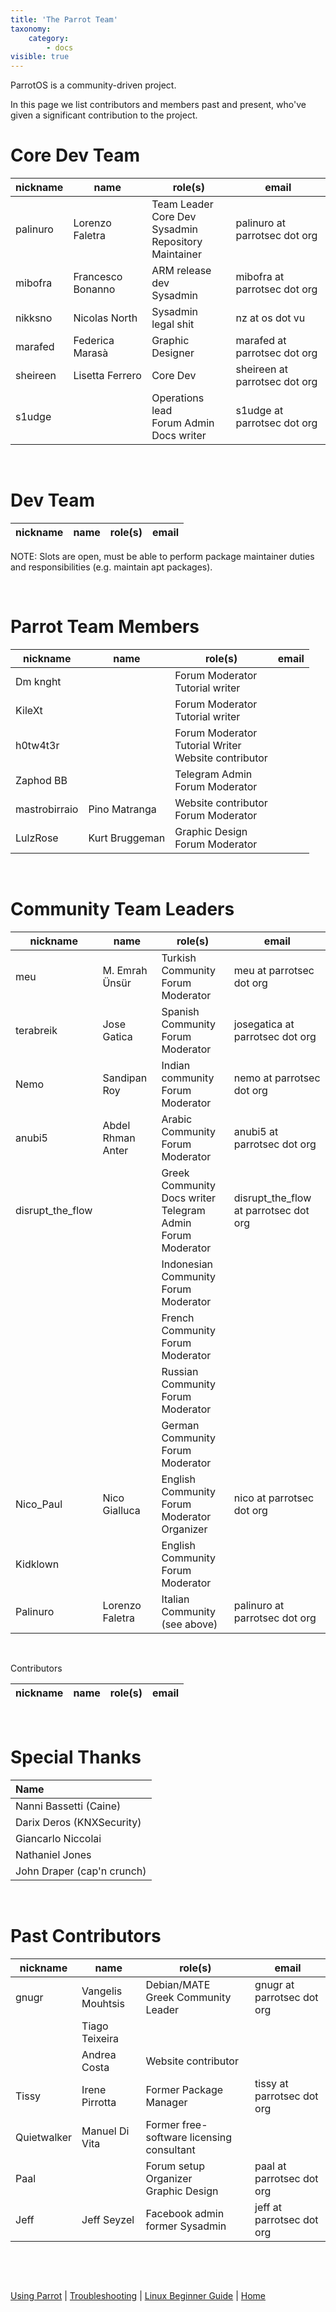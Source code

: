 ```yaml
---
title: 'The Parrot Team'
taxonomy:
    category:
        - docs
visible: true
---
```


ParrotOS is a community-driven project.

In this page we list contributors and members past and present, who've given a significant contribution to the project.


# Core Dev Team

| nickname         |         name          |                             role(s)                             |           email              |
| ---------------- | --------------------- | --------------------------------------------------------------- | ---------------------------- |
| palinuro         | Lorenzo Faletra       | Team Leader<br>Core Dev<br>Sysadmin<br>Repository Maintainer    | palinuro at parrotsec dot org|
| mibofra          | Francesco Bonanno     | ARM release dev<br>Sysadmin                                     | mibofra at parrotsec dot org |
| nikksno          | Nicolas North         | Sysadmin<br>legal shit                                          |      nz at os dot vu         |
| marafed          | Federica Marasà       | Graphic Designer                                                | marafed at parrotsec dot org |
| sheireen         | Lisetta Ferrero       | Core Dev                                                        | sheireen at parrotsec dot org | 
| s1udge           |                       | Operations lead <br> Forum Admin <br> Docs writer               | s1udge at parrotsec dot org  |

&nbsp;

# Dev Team

| nickname     |         name          |                             role(s)                             |           email              |
| ------------ | --------------------- | --------------------------------------------------------------- | ---------------------------- |

NOTE: Slots are open, must be able to perform package maintainer duties and responsibilities (e.g. maintain apt packages).


&nbsp;

# Parrot Team Members

|  nickname        |         name          |                             role(s)                             |           email              |
| ---------------- | --------------------- | --------------------------------------------------------------- | ---------------------------- |           
| Dm knght         |                       | Forum Moderator <br> Tutorial writer                            |                              |
| KileXt           |                       | Forum Moderator <br> Tutorial writer                            |                              |
| h0tw4t3r         |                       | Forum Moderator <br> Tutorial Writer <br> Website contributor   |                              | 
| Zaphod BB        |                       | Telegram Admin <br> Forum Moderator                             |                              |
| mastrobirraio    | Pino Matranga         | Website contributor <br> Forum Moderator                        | |
|   LulzRose       | Kurt Bruggeman        | Graphic Design <br> Forum Moderator                             | |
&nbsp;

# Community Team Leaders
|  nickname        |         name          |                             role(s)                             |           email              |
| ---------------- | --------------------- | --------------------------------------------------------------- | ---------------------------- |
| meu              | M. Emrah Ünsür        | Turkish Community <br> Forum Moderator          | meu at parrotsec dot org     |
| terabreik        | Jose Gatica           | Spanish Community <br> Forum Moderator                | josegatica at parrotsec dot org |
| Nemo             | Sandipan Roy          | Indian community <br> Forum Moderator                    | nemo at parrotsec dot org    |
| anubi5           | Abdel Rhman Anter     | Arabic Community <br> Forum Moderator                     | anubi5 at parrotsec dot org  |
| disrupt_the_flow |     | Greek Community <br> Docs writer <br> Telegram Admin <br> Forum Moderator     | disrupt_the_flow at parrotsec dot org|
|                  |                       | Indonesian Community <br> Forum Moderator                | |
|                  |                       | French Community <br> Forum Moderator                | |
|                  |                       | Russian Community <br> Forum Moderator                   | |
|                  |                       | German Community <br> Forum Moderator                   | |
| Nico_Paul        | Nico Gialluca         | English Community <br> Forum Moderator <br>Organizer     | nico at parrotsec dot org  | 
| Kidklown         |                       | English Community <br> Forum Moderator                          | |
| Palinuro         | Lorenzo Faletra       | Italian Community (see above)                                  | palinuro at parrotsec dot org |

&nbsp;

Contributors

|  nickname        |         name          |                             role(s)                             |           email              |
| ---------------- | --------------------- | --------------------------------------------------------------- | ---------------------------- |

&nbsp;

# Special Thanks

|          Name         |
|:----------------------|
| Nanni Bassetti (Caine)|
| Darix Deros (KNXSecurity)|
| Giancarlo Niccolai    |
| Nathaniel Jones       |
| John Draper (cap'n crunch)|

&nbsp;

# Past Contributors

|  nickname        |         name          |                             role(s)                             |           email              |
| ---------------- | --------------------- | --------------------------------------------------------------- | ---------------------------- |
| gnugr            | Vangelis Mouhtsis     | Debian/MATE<br>Greek Community Leader                           | gnugr at parrotsec dot org   |
|                  | Tiago Teixeira        |                                | |
|                  | Andrea Costa          | Website contributor   | |
| Tissy            | Irene Pirrotta        | Former Package Manager                                          |  tissy at parrotsec dot org  |
| Quietwalker      | Manuel Di Vita        | Former free-software licensing consultant | |
| Paal             |                       | Forum setup <br>Organizer<br>Graphic Design                     |   paal at parrotsec dot org  |
| Jeff             | Jeff Seyzel            | Facebook admin <br> former Sysadmin                             |   jeff at parrotsec dot org  |

&nbsp;

&nbsp;

[Using Parrot](https://www.parrotsec.org/docs/info/start/) | [Troubleshooting](https://www.parrotsec.org/docs/trbl/start/) | [Linux Beginner Guide](https://www.parrotsec.org/docs/library/lbg-basics/) | [Home](https://www.parrotsec.org/docs/)